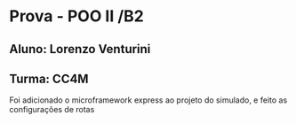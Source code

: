 # Prova - POO II /B2
## Aluno: Lorenzo Venturini
## Turma: CC4M
Foi adicionado o microframework express ao projeto do simulado, e feito as configurações de rotas
